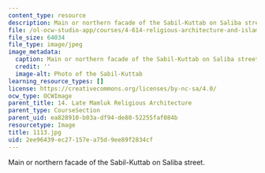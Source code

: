 ```yaml
---
content_type: resource
description: Main or northern facade of the Sabil-Kuttab on Saliba street.
file: /ol-ocw-studio-app/courses/4-614-religious-architecture-and-islamic-cultures-fall-2002/2ee96439ec27157ea75d9ee89f2834cf_1113.jpg
file_size: 64034
file_type: image/jpeg
image_metadata:
  caption: Main or northern facade of the Sabil-Kuttab on Saliba street.
  credit: ''
  image-alt: Photo of the Sabil-Kuttab
learning_resource_types: []
license: https://creativecommons.org/licenses/by-nc-sa/4.0/
ocw_type: OCWImage
parent_title: 14. Late Mamluk Religious Architecture
parent_type: CourseSection
parent_uid: ea828910-b03a-df94-de80-52255faf084b
resourcetype: Image
title: 1113.jpg
uid: 2ee96439-ec27-157e-a75d-9ee89f2834cf
---
```

Main or northern facade of the Sabil-Kuttab on Saliba street.